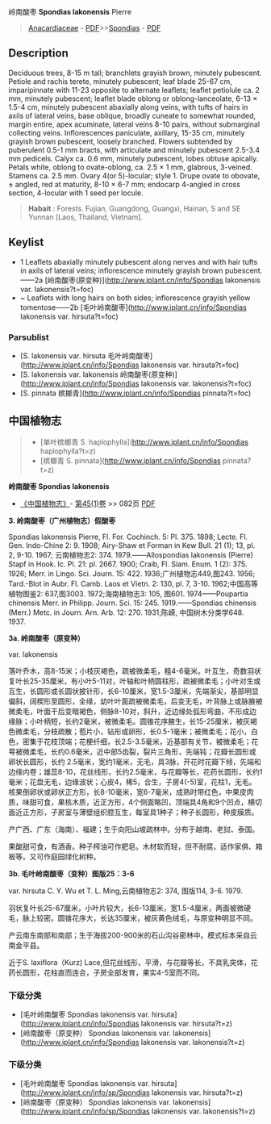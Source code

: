 岭南酸枣 **Spondias lakonensis** Pierre

> [Anacardiaceae](http://www.iplant.cn/info/Anacardiaceae?t=foc) - [PDF](http://www.iplant.cn/foc/pdf/Anacardiaceae.pdf)>>[Spondias](http://www.iplant.cn/info/Spondias?t=foc) - [PDF](http://www.iplant.cn/foc/pdf/Spondias.pdf)

## Description

Deciduous trees, 8-15 m tall; branchlets grayish brown, minutely pubescent. Petiole and rachis terete, minutely pubescent; leaf blade 25-67 cm, imparipinnate with 11-23 opposite to alternate leaflets; leaflet petiolule ca. 2 mm, minutely pubescent; leaflet blade oblong or oblong-lanceolate, 6-13 × 1.5-4 cm, minutely pubescent abaxially along veins, with tufts of hairs in axils of lateral veins, base oblique, broadly cuneate to somewhat rounded, margin entire, apex acuminate, lateral veins 8-10 pairs, without submarginal collecting veins. Inflorescences paniculate, axillary, 15-35 cm, minutely grayish brown pubescent, loosely branched. Flowers subtended by puberulent 0.5-1 mm bracts, with articulate and minutely pubescent 2.5-3.4 mm pedicels. Calyx ca. 0.6 mm, minutely pubescent, lobes obtuse apically. Petals white, oblong to ovate-oblong, ca. 2.5 × 1 mm, glabrous, 3-veined. Stamens ca. 2.5 mm. Ovary 4(or 5)-locular; style 1. Drupe ovate to obovate, ± angled, red at maturity, 8-10 × 6-7 mm; endocarp 4-angled in cross section, 4-locular with 1 seed per locule.

> **Habait** : 
> Forests. Fujian, Guangdong, Guangxi, Hainan, S and SE Yunnan [Laos, Thailand, Vietnam].

## Keylist

* 1 Leaflets abaxially minutely pubescent along nerves and with hair tufts in axils of lateral veins; inflorescence minutely grayish brown pubescent.——2a [岭南酸枣(原变种)](http://www.iplant.cn/info/Spondias lakonensis var. lakonensis?t=foc)
* ~ Leaflets with long hairs on both sides; inflorescence grayish yellow tomentose——2b [毛叶岭南酸枣](http://www.iplant.cn/info/Spondias lakonensis var. hirsuta?t=foc)


### Parsublist

* [S.  lakonensis var. hirsuta  毛叶岭南酸枣](http://www.iplant.cn/info/Spondias lakonensis var. hirsuta?t=foc)
* [S.  lakonensis var. lakonensis  岭南酸枣(原变种)](http://www.iplant.cn/info/Spondias lakonensis var. lakonensis?t=foc)
* [S.  pinnata  槟榔青](http://www.iplant.cn/info/Spondias pinnata?t=foc)

## 中国植物志

> * [单叶槟榔青  S.  haplophylla](http://www.iplant.cn/info/Spondias haplophylla?t=z)
> * [槟榔青  S.  pinnata](http://www.iplant.cn/info/Spondias pinnata?t=z)

**岭南酸枣 Spondias lakonensis**

* [《中国植物志》](http://www.iplant.cn/frps)- [第45(1)卷](http://www.iplant.cn/frps/vol/45(1)) >> 082页 [PDF](http://www.iplant.cn/frps/pdf/45(1)/082.PDF)

**3. 岭南酸枣（广州植物志）假酸枣**

Spondias lakonensis Pierre, Fl. For. Cochinch. 5: Pl. 375. 1898; Lecte. Fl. Gen. Indo-Chine 2: 9. 1908; Airy-Shaw et Forman in Kew Bull. 21 (1); 13, pl. 2, 9-10. 1967; 云南植物志2: 374. 1979.——Allospondias lakonensis (Pierre) Stapf in Hook. Ic. Pl. 21: pl. 2667. 1900; Craib, Fl. Siam. Enum. 1 (2): 375. 1926; Merr. in Lingo. Sci. Journ. 15: 422. 1936;广州植物志449,图243. 1956; Tard.-Blot in Aubr. Fl. Camb. Laos et Vietn. 2: 130, pl. 7, 3-10. 1962;中国高等植物图鉴2: 637,图3003. 1972;海南植物志3: 105, 图601. 1974——Poupartia chinensis Merr. in Philipp. Journ. Sci. 15: 245. 1919.——Spondias chinensis (Merr.) Metc. in Journ. Arn. Arb. 12: 270. 1931;陈嵘, 中国树木分类学648. 1937.

**3a. 岭南酸枣（原变种）**

var. lakonensis

落叶乔木，高8-15米；小枝灰褐色，疏被微柔毛，粗4-6毫米。叶互生，奇数羽状复叶长25-35厘米，有小叶5-11对，叶轴和叶柄圆柱形，疏被微柔毛；小叶对生或互生，长圆形或长圆状披针形，长6-10厘米，宽1.5-3厘米，先端渐尖，基部明显偏斜，阔楔形至圆形，全缘，幼叶叶面疏被微柔毛，后变无毛，叶背脉上或脉腋被微柔毛，叶面干后变暗褐色，侧脉8-10对，斜升，近边缘处弧形弯曲，不形成边缘脉；小叶柄短，长约2毫米，被微柔毛。圆锥花序腋生，长15-25厘米，被灰褐色微柔毛，分枝疏散；苞片小，钻形或卵形，长0.5-1毫米；被微柔毛；花小，白色，密集于花枝顶端；花梗纤细，长2.5-3.5毫米，近基部有关节，被微柔毛；花萼被微柔毛，长约0.6毫米，近中部5齿裂，裂片三角形，先端钝；花瓣长圆形或卵状长圆形，长约 2.5毫米，宽约1毫米，无毛，具3脉，开花时花瓣下倾，先端和边缘内卷；雄蕊8-10，花丝线形，长约2.5毫米，与花瓣等长，花药长圆形，长约1毫米；花盘无毛，边缘波状；心皮4，稀5，合生，子房4(-5)室，花柱1，无毛。核果倒卵状或卵状正方形，长8-10毫米，宽6-7毫米，成熟时带红色，中果皮肉质，味甜可食，果核木质，近正方形，4个侧面略凹，顶端具4角和9个凹点，横切面近正方形，子房室与薄壁组织腔互生，每室具1种子；种子长圆形，种皮膜质。

产广西、广东（海南）、福建；生于向阳山坡疏林中。分布于越南、老挝、泰国。

果酸甜可食，有酒香。种子榨油可作肥皂。木材软而轻，但不耐腐，适作家俱、箱板等。又可作庭园绿化树种。

**3b. 毛叶岭南酸枣（变种）图版25：3-6**

var. hirsuta C. Y. Wu et T. L. Ming,云南植物志2: 374, 图版114, 3-6. 1979.

羽状复叶长25-67厘米，小叶片较大，长6-13厘米，宽1.5-4厘米，两面被微硬毛，脉上较密。圆锥花序大，长达35厘米，被灰黄色绒毛，与原变种明显不同。

产云南东南部和南部；生于海拔200-900米的石山沟谷密林中。模式标本采自云南金平县。

近于S. laxiflora（Kurz) Lace,但花丝线形，平滑，与花瓣等长，不具乳突体，花药长圆形，花柱直而连合，子房全部发育，果实4-5室而不同。

### 下级分类
* [毛叶岭南酸枣  Spondias lakonensis var. hirsuta](http://www.iplant.cn/info/Spondias lakonensis var. hirsuta?t=z)
* [岭南酸枣（原变种）  Spondias lakonensis var. lakonensis](http://www.iplant.cn/info/Spondias lakonensis var. lakonensis?t=z)

### 下级分类
* [毛叶岭南酸枣  Spondias lakonensis var. hirsuta](http://www.iplant.cn/info/sp/Spondias lakonensis var. hirsuta?t=z)
* [岭南酸枣（原变种）  Spondias lakonensis var. lakonensis](http://www.iplant.cn/info/sp/Spondias lakonensis var. lakonensis?t=z)
